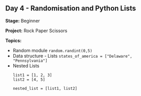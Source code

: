 ## Day 4 - Randomisation and Python Lists

**Stage:** Beginner

**Project:** Rock Paper Scissors

**Topics:**
* Random module ```random.randint(0,5)```
* Data structure - Lists ```states_of_america = ["Delaware", "Pennsylvania"]```
* Nested Lists
  ```
  list1 = [1, 2, 3]
  list2 = [4, 5]

  nested_list = [list1, list2]
  ```
